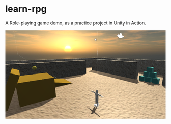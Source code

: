 # learn-rpg

A Role-playing game demo, as a practice project in Unity in Action.

![](media/14882757951505.png)
